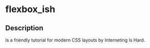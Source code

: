# flexbox_ish
## Description

Is a friendly tutorial for modern CSS layouts by Interneting Is Hard.


